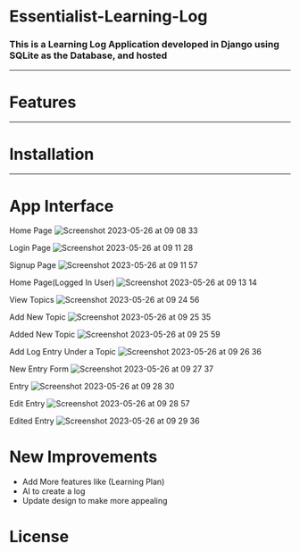 # Essentialist-Learning-Log
### This is a Learning Log Application developed in Django using SQLite as the Database, and hosted

---
# Features
---
# Installation
---

# App Interface

Home Page
![Screenshot 2023-05-26 at 09 08 33](https://github.com/musawakiliML/Essentialist-Learning-Log/assets/19978292/7b2d414f-45f8-44ee-975e-ce9a9ee3fa93)

Login Page
![Screenshot 2023-05-26 at 09 11 28](https://github.com/musawakiliML/Essentialist-Learning-Log/assets/19978292/13c8972f-b4e9-4603-acfc-61997ef274ba)

Signup Page
![Screenshot 2023-05-26 at 09 11 57](https://github.com/musawakiliML/Essentialist-Learning-Log/assets/19978292/49ddce02-284d-4208-af65-d7070168b886)

Home Page(Logged In User)
![Screenshot 2023-05-26 at 09 13 14](https://github.com/musawakiliML/Essentialist-Learning-Log/assets/19978292/5539dd96-cf6a-4292-8a5f-7aad72f89a49)

View Topics
![Screenshot 2023-05-26 at 09 24 56](https://github.com/musawakiliML/Essentialist-Learning-Log/assets/19978292/287923d1-50c9-4a03-92fd-8fc98f74ab61)

Add New Topic
![Screenshot 2023-05-26 at 09 25 35](https://github.com/musawakiliML/Essentialist-Learning-Log/assets/19978292/ef11accb-7937-4a7a-bc11-81b51fea6098)

Added New Topic
![Screenshot 2023-05-26 at 09 25 59](https://github.com/musawakiliML/Essentialist-Learning-Log/assets/19978292/3785594e-ef79-41a2-bbba-420308deab63)

Add Log Entry Under a Topic
![Screenshot 2023-05-26 at 09 26 36](https://github.com/musawakiliML/Essentialist-Learning-Log/assets/19978292/bbcecf33-4181-411a-9be1-0e5c912d3492)

New Entry Form
![Screenshot 2023-05-26 at 09 27 37](https://github.com/musawakiliML/Essentialist-Learning-Log/assets/19978292/4ccdbf25-bf7b-4957-8ff2-e84217c28d72)

Entry
![Screenshot 2023-05-26 at 09 28 30](https://github.com/musawakiliML/Essentialist-Learning-Log/assets/19978292/9e5e2ba4-a9fb-4c81-bc69-14b394d97e53)

Edit Entry
![Screenshot 2023-05-26 at 09 28 57](https://github.com/musawakiliML/Essentialist-Learning-Log/assets/19978292/ffa63c69-185a-41a7-84bb-c0215e3b476a)

Edited Entry
![Screenshot 2023-05-26 at 09 29 36](https://github.com/musawakiliML/Essentialist-Learning-Log/assets/19978292/cbf073de-6db4-4df1-ba17-3f9c07751a7a)

# New Improvements
- Add More features like (Learning Plan)
- AI to create a log
- Update design to make more appealing

# License
















